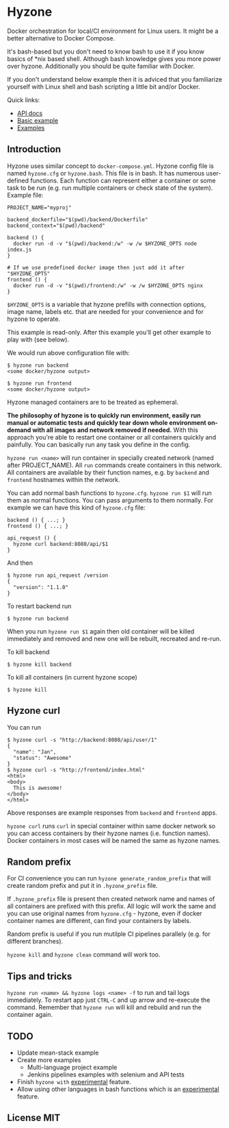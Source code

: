 # Hyzone

Docker orchestration for local/CI environment for Linux users. It might be a better alternative to Docker Compose.

It's bash-based but you don't need to know bash to use it if you know basics of *nix based shell. Although bash knowledge gives you more power over hyzone. Additionally you should be quite familiar with Docker.

If you don't understand below example then it is adviced that you familiarize yourself with Linux shell and bash scripting a little bit and/or Docker.

Quick links:

* [API docs](docs/API.md)
* [Basic example](examples/basic-example/hyzone.cfg)
* [Examples](examples)

## Introduction

Hyzone uses similar concept to `docker-compose.yml`. Hyzone config file is named `hyzone.cfg` or `hyzone.bash`. This file is in bash. It has numerous user-defined functions. Each function can represent either a container or some task to be run (e.g. run multiple containers or check state of the system). Example file:

    PROJECT_NAME="myproj"

    backend_dockerfile="$(pwd)/backend/Dockerfile"
    backend_context="$(pwd)/backend"
    
    backend () {
      docker run -d -v "$(pwd)/backend:/w" -w /w $HYZONE_OPTS node index.js
    }

    # If we use predefined docker image then just add it after "$HYZONE_OPTS"
    frontend () {
      docker run -d -v "$(pwd)/frontend:/w" -w /w $HYZONE_OPTS nginx
    }

`$HYZONE_OPTS` is a variable that hyzone prefills with connection options, image name, labels etc. that are needed for your convenience and for hyzone to operate.

This example is read-only. After this example you'll get other example to play with (see below).

We would run above configuration file with:

    $ hyzone run backend
    <some docker/hyzone output>
    
    $ hyzone run frontend
    <some docker/hyzone output>

Hyzone managed containers are to be treated as ephemeral.

**The philosophy of hyzone is to quickly run environment, easily run manual or automatic tests and quickly tear down whole environment on-demand with all images and network removed if needed.** With this approach you're able to restart one container or all containers quickly and painfully. You can basically run any task you define in the config.

`hyzone run <name>` will run container in specially created network (named after PROJECT_NAME). All `run` commands create containers in this network. All containers are available by their function names, e.g. by `backend` and `frontend` hostnames within the network.

You can add normal bash functions to `hyzone.cfg`. `hyzone run $1` will run them as normal functions. You can pass arguments to them normally. For example we can have this kind of `hyzone.cfg` file:

    backend () { ...; }
    frontend () { ...; }

    api_request () {
      hyzone curl backend:8080/api/$1
    }

And then

    $ hyzone run api_request /version
    {
      "version": "1.1.0"
    }

To restart backend run

    $ hyzone run backend

When you run `hyzone run $1` again then old container will be killed immediately and removed and new one will be rebuilt, recreated and re-run.

To kill backend

    $ hyzone kill backend

To kill all containers (in current hyzone scope)

    $ hyzone kill

## Hyzone curl

You can run

    $ hyzone curl -s "http://backend:8080/api/user/1"
    {
      "name": "Jan",
      "status": "Awesome"
    }
    $ hyzone curl -s "http://frontend/index.html"
    <html>
    <body>
      This is awesome!
    </body>
    </html>

Above responses are example responses from `backend` and `frontend` apps.

`hyzone curl` runs `curl` in special container within same docker network so you can access containers by their hyzone names (i.e. function names). Docker containers in most cases will be named the same as hyzone names.

## Random prefix

For CI convenience you can run `hyzone generate_random_prefix` that will create random prefix and put it in `.hyzone_prefix` file.

If `.hyzone_prefix` file is present then created network name and names of all containers are prefixed with this prefix. All logic will work the same and you can use original names from `hyzone.cfg` - hyzone, even if docker container names are different, can find your containers by labels.

Random prefix is useful if you run mutilple CI pipelines parallely (e.g. for different branches).

`hyzone kill` and `hyzone clean` command will work too.

## Tips and tricks

`hyzone run <name> && hyzone logs <name> -f` to run and tail logs immediately. To restart app just `CTRL-C` and up arrow and re-execute the command. Remember that `hyzone run` will kill and rebuild and run the container again.

## TODO

* Update mean-stack example
* Create more examples
  * Multi-language project example
  * Jenkins pipelines examples with selenium and API tests
* Finish `hyzone with` [experimental](docs/Experimental.md) feature.
* Allow using other languages in bash functions which is an [experimental](docs/Experimental.md) feature.

## License MIT